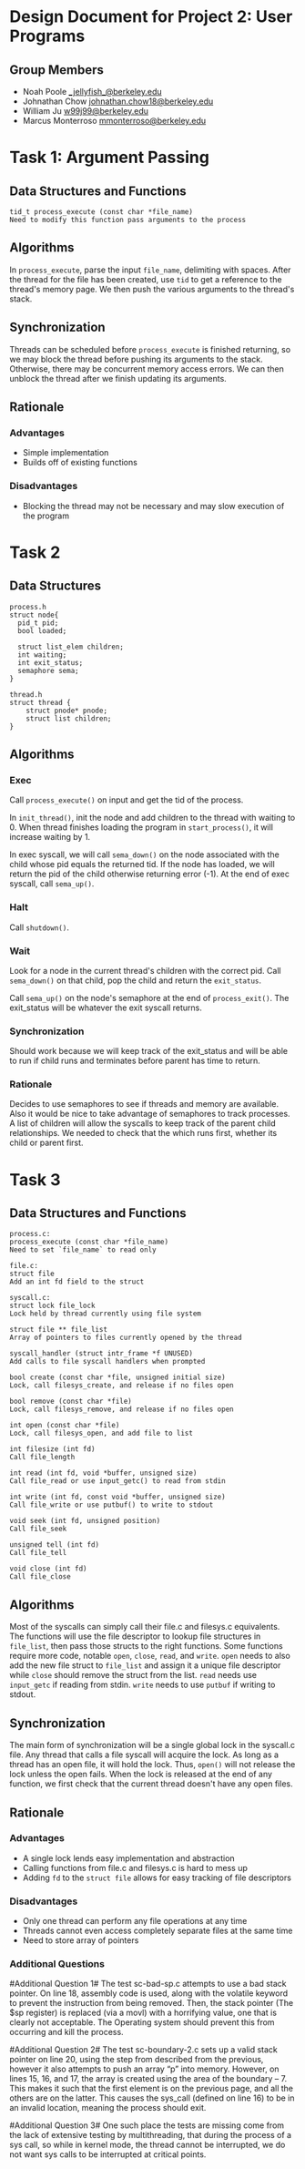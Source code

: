 Design Document for Project 2: User Programs
============================================

## Group Members

* Noah Poole <_jellyfish_@berkeley.edu>
* Johnathan Chow <johnathan.chow18@berkeley.edu>
* William Ju <w99j99@berkeley.edu>
* Marcus Monterroso <mmonterroso@berkeley.edu>

# Task 1: Argument Passing

## Data Structures and Functions
```
tid_t process_execute (const char *file_name)
Need to modify this function pass arguments to the process
```  
## Algorithms
In `process_execute`, parse the input `file_name`, delimiting with spaces.  After the thread for the file has been created, use `tid` to get a reference to the thread's memory page.  We then push the various arguments to the thread's stack.

## Synchronization
Threads can be scheduled before `process_execute` is finished returning, so we may block the thread before pushing its arguments to the stack.  Otherwise, there may be concurrent memory access errors.  We can then unblock the thread after we finish updating its arguments.

## Rationale
### Advantages
- Simple implementation
- Builds off of existing functions

### Disadvantages
- Blocking the thread may not be necessary and may slow execution of the program

# Task 2
## Data Structures
```
process.h
struct node{
  pid_t pid;
  bool loaded;
	
  struct list_elem children;
  int waiting;
  int exit_status;
  semaphore sema;
}

thread.h
struct thread {
    struct pnode* pnode;
    struct list children;
}
```
## Algorithms

### Exec
Call `process_execute()` on input and get the tid of the process.

In `init_thread()`, init the node and add children to the thread with waiting to 0. When thread finishes loading the program in `start_process()`, it will increase waiting by 1.

In exec syscall, we will call `sema_down()` on the node associated with the child whose pid equals the returned tid. If the node has loaded, we will return the pid of the child otherwise returning error (-1). At the end of exec syscall, call `sema_up()`.

### Halt
Call `shutdown()`.

### Wait
Look for a node in the current thread's children with the correct pid. Call `sema_down()` on that child, pop the child and return the `exit_status`.

Call `sema_up()` on the node's semaphore at the end of `process_exit()`. The exit_status will be whatever the exit syscall returns.

### Synchronization
Should work because we will keep track of the exit_status and will be able to run if child runs and terminates before parent has time to return.

### Rationale
Decides to use semaphores to see if threads and memory are available. Also it would be nice to take advantage of semaphores to track processes. A list of children will allow the syscalls to keep track of the parent child relationships. We needed to check that the which runs first, whether its child or parent first.

# Task 3

## Data Structures and Functions
```
process.c:
process_execute (const char *file_name)
Need to set `file_name` to read only

file.c:
struct file
Add an int fd field to the struct

syscall.c:
struct lock file_lock
Lock held by thread currently using file system

struct file ** file_list
Array of pointers to files currently opened by the thread

syscall_handler (struct intr_frame *f UNUSED)
Add calls to file syscall handlers when prompted

bool create (const char *file, unsigned initial size)
Lock, call filesys_create, and release if no files open

bool remove (const char *file)
Lock, call filesys_remove, and release if no files open

int open (const char *file)
Lock, call filesys_open, and add file to list

int filesize (int fd)
Call file_length

int read (int fd, void *buffer, unsigned size)
Call file_read or use input_getc() to read from stdin

int write (int fd, const void *buffer, unsigned size)
Call file_write or use putbuf() to write to stdout

void seek (int fd, unsigned position)
Call file_seek

unsigned tell (int fd)
Call file_tell

void close (int fd)
Call file_close
```  
## Algorithms
Most of the syscalls can simply call their file.c and filesys.c equivalents.  The functions will use the file descriptor to lookup file structures in `file_list`, then pass those structs to the right functions.  Some functions require more code, notable `open`, `close`, `read`, and `write`.  `open` needs to also add the new file struct to `file_list` and assign it a unique file descriptor while `close` should remove the struct from the list.  `read` needs use `input_getc` if reading from stdin.  `write` needs to use `putbuf` if writing to stdout.

## Synchronization
The main form of synchronization will be a single global lock in the syscall.c file.  Any thread that calls a file syscall will acquire the lock.  As long as a thread has an open file, it will hold the lock.  Thus, `open()` will not release the lock unless the open fails.  When the lock is released at the end of any function, we first check that the current thread doesn't have any open files.

## Rationale
### Advantages
- A single lock lends easy implementation and abstraction
- Calling functions from file.c and filesys.c is hard to mess up
- Adding `fd` to the `struct file` allows for easy tracking of file descriptors

### Disadvantages
- Only one thread can perform any file operations at any time
- Threads cannot even access completely separate files at the same time
- Need to store array of pointers

### Additional Questions

#Additional Question 1#
The test sc-bad-sp.c attempts to use a bad stack pointer. On line 18, assembly code is used, along with the volatile keyword to prevent the instruction from being removed. Then, the stack pointer (The $sp register) is replaced (via a movl) with a horrifying value, one that is clearly not acceptable. The Operating system should prevent this from occurring and kill the process.
 
#Additional Question 2#
The test sc-boundary-2.c sets up a valid stack pointer on line 20, using the step from described from the previous, however it also attempts to push an array “p” into memory. However, on lines 15, 16, and 17, the array is created using the area of the boundary – 7. This makes it such that the first element is on the previous page, and all the others are on the latter. This causes the sys_call (defined on line 16) to be in an invalid location, meaning the process should exit. 
 
#Additional Question 3#
One such place the tests are missing come from the lack of extensive testing by multithreading, that during the process of a sys call, so while in kernel mode, the thread cannot be interrupted, we do not want sys calls to be interrupted at critical points.  

